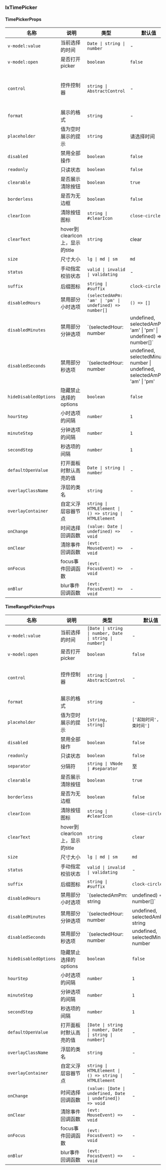 
### IxTimePicker

#### TimePickerProps

 | 名称 | 说明 | 类型 | 默认值 | 全局配置 | 备注 |
 | ----- | ------ | ------ | ------- | -------- | ----- |
 | `v-model:value` | 当前选择的时间 | `Date \| string \| number` | - | - | - |
 | `v-model:open` | 是否打开picker |`boolean` |`false` | - | - |
 | `control` | 控件控制器 | `string \| AbstractControl` | - | - | 当存在 control 时, 控件将由 AbstractControl 完全控制，此时 value 会失效 |
 | `format` | 展示的格式 | `string` | - | ✅ | 更多用法参考[date-fns](https://date-fns.org/v2.27.0/docs/format) |
 | `placeholder` | 值为空时展示的提示 | `string` | 请选择时间 | - | - |
 | `disabled` | 禁用全部操作 | `boolean` |`false` | - | - |
 | `readonly` | 只读状态 |`boolean` |`false` | - | - |
 | `clearable` | 是否展示清除按钮 |`boolean` |`true` | ✅ | - |
 | `borderless` | 是否为无边框 |`boolean` |`false` | ✅ | - |
 | `clearIcon` | 清除按钮图标 |`string \| #clearIcon` | `close-circle` | ✅ | - |
 | `clearText` | hover到clearIcon上，显示的title |`string` | clear | ✅ | - |
 | `size` | 尺寸大小 | `lg \| md \| sm` | `md` | ✅ | - |
 | `status` | 手动指定校验状态 | `valid \| invalid \| validating` | - | - | - |
 | `suffix` | 后缀图标 |`string \| #suffix` | `clock-circle` | ✅ | - |
 | `disabledHours` | 禁用部分小时选项 | `(selectedAmPm: 'am' \| 'pm' \| undefined) => number[]` | ``() => []`` | - | - |
 | `disabledMinutes` | 禁用部分分钟选项 | `(selectedHour: number | undefined, selectedAmPm: 'am' \| 'pm' \| undefined) => number[]` | `() => []` | - | - |
 | `disabledSeconds` | 禁用部分秒选项 | `(selectedHour: number | undefined, selectedMinute: number \| undefined, selectedAmPm: 'am' \| 'pm' | undefined)=>number[]` | `() => []` | - | - |
 | `hideDisabledOptions` | 隐藏禁止选择的options |`boolean` |`false` | - | - |
 | `hourStep` | 小时选项的间隔 | `number` | `1` | - | - |
 | `minuteStep` | 分钟选项的间隔 | `number` | `1` | - | - |
 | `secondStep` | 秒选项的间隔 | `number` | `1` | - | - |
 | `defaultOpenValue` | 打开面板时默认高亮的值 | `Date \| string \| number` | - | - | 如果value不为空，则高亮value的值 |
 | `overlayClassName` | 浮层的类名 |`string` | - | - | - |
 | `overlayContainer` | 自定义浮层容器节点 | `string \| HTMLElement \| () => string \| HTMLElement` | - | ✅ | - |
 | `onChange` | 时间选择回调函数 |`(value: Date \| undefined) => void` | - | - | - |
 | `onClear` | 清除事件回调函数 |`(evt: MouseEvent) => void` | - | - | - |
 | `onFocus` | focus事件回调函数 |`(evt: FocusEvent) => void` | - | - | - |
 | `onBlur` | blur事件回调函数 |`(evt: FocusEvent) => void` | - | - | - |

#### TimeRangePickerProps

 | 名称 | 说明 | 类型 | 默认值 | 全局配置 | 备注 |
 | ----- | ------ | ------ | ------- | -------- | ----- |
 | `v-model:value` | 当前选择的时间 | `[Date \| string \| number, Date \| string \| number]` | - | - | - |
 | `v-model:open` | 是否打开picker |`boolean` |`false` | - | - |
 | `control` | 控件控制器 | `string \| AbstractControl` | - | - | 当存在 control 时, 控件将由 AbstractControl 完全控制，此时 value 会失效 |
 | `format` | 展示的格式 | `string` | - | ✅ | 更多用法参考[date-fns](https://date-fns.org/v2.27.0/docs/format) |
 | `placeholder` | 值为空时展示的提示 | `[string, string]` | `['起始时间', '结束时间']` | - | - |
 | `disabled` | 禁用全部操作 | `boolean` |`false` | - | - |
 | `readonly` | 只读状态 |`boolean` |`false` | - | - |
 | `separator` | 分隔符 |`string \| VNode \| #separator` | 至 | - | - |
 | `clearable` | 是否展示清除按钮 |`boolean` |`true` | ✅ | - |
 | `borderless` | 是否为无边框 |`boolean` |`false` | ✅ | - |
 | `clearIcon` | 清除按钮图标 |`string \| #clearIcon` | `close-circle` | ✅ | - |
 | `clearText` | hover到clearIcon上，显示的title |`string` | `clear` | ✅ | - |
 | `size` | 尺寸大小 | `lg \| md \| sm` | `md` | ✅ | - |
 | `status` | 手动指定校验状态 | `valid \| invalid \| validating` | - | - | - |
 | `suffix` | 后缀图标 |`string \| #suffix` | `clock-circle` | ✅ | - |
 | `disabledHours` | 禁用部分小时选项 | `(selectedAmPm: string | undefined) => number[]` | ``() => []`` | - | - |
 | `disabledMinutes` | 禁用部分分钟选项 | `(selectedHour: number | undefined, selectedAmPm: string | undefined) => number[]` | `() => []` | - | - |
 | `disabledSeconds` | 禁用部分秒选项 | `(selectedHour: number | undefined, selectedMinute: number | undefined, selectedAmPm: string | undefined)=>number[]` | `() => []` | - | - |
 | `hideDisabledOptions` | 隐藏禁止选择的options |`boolean` |`false` | - | - |
 | `hourStep` | 小时选项的间隔 | `number` | `1` | - | - |
 | `minuteStep` | 分钟选项的间隔 | `number` | `1` | - | - |
 | `secondStep` | 秒选项的间隔 | `number` | `1` | - | - |
 | `defaultOpenValue` | 打开面板时默认高亮的值 | `[Date \| string \| number, Date \| string \| number]` | - | - | 如果value不为空，则高亮value的值 |
 | `overlayClassName` | 浮层的类名 |`string` | - | - | - |
 | `overlayContainer` | 自定义浮层容器节点 | `string \| HTMLElement \| () => string \| HTMLElement` | - | ✅ | - |
 | `onChange` | 时间选择回调函数 |`(value: [Date \| undefined, Date \| undefined]) => void` | - | - | - |
 | `onClear` | 清除事件回调函数 |`(evt: MouseEvent) => void` | - | - | - |
 | `onFocus` | focus事件回调函数 |`(evt: FocusEvent) => void` | - | - | - |
 | `onBlur` | blur事件回调函数 |`(evt: FocusEvent) => void` | - | - | - |
